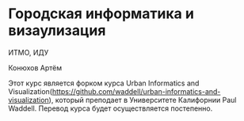 # Городская информатика и визаулизация
 
ИТМО, ИДУ

Конюхов Артём

Этот курс является форком курса Urban Informatics and Visualization(https://github.com/waddell/urban-informatics-and-visualization), который преподает в Университете Калифорнии Paul Waddell. Перевод курса будет осуществляется постепенно.
